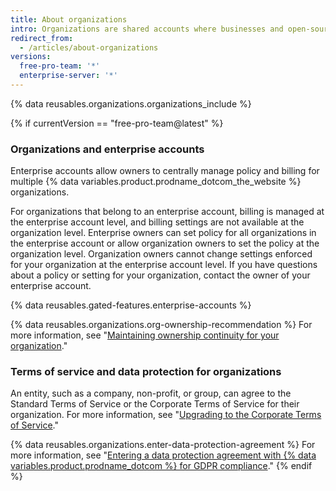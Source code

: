 ```yaml
---
title: About organizations
intro: Organizations are shared accounts where businesses and open-source projects can collaborate across many projects at once. Owners and administrators can manage member access to the organization's data and projects with sophisticated security and administrative features.
redirect_from:
  - /articles/about-organizations
versions:
  free-pro-team: '*'
  enterprise-server: '*'
---
```


{% data reusables.organizations.organizations_include %}

{% if currentVersion == "free-pro-team@latest" %}
### Organizations and enterprise accounts

Enterprise accounts allow owners to centrally manage policy and billing for multiple {% data variables.product.prodname_dotcom_the_website %} organizations.

For organizations that belong to an enterprise account, billing is managed at the enterprise account level, and billing settings are not available at the organization level. Enterprise owners can set policy for all organizations in the enterprise account or allow organization owners to set the policy at the organization level. Organization owners cannot change settings enforced for your organization at the enterprise account level. If you have questions about a policy or setting for your organization, contact the owner of your enterprise account.

{% data reusables.gated-features.enterprise-accounts %}

{% data reusables.organizations.org-ownership-recommendation %} For more information, see "[Maintaining ownership continuity for your organization](/github/setting-up-and-managing-organizations-and-teams/maintaining-ownership-continuity-for-your-organization)."

### Terms of service and data protection for organizations

An entity, such as a company, non-profit, or group, can agree to the Standard Terms of Service or the Corporate Terms of Service for their organization. For more information, see "[Upgrading to the Corporate Terms of Service](/articles/upgrading-to-the-corporate-terms-of-service)."

{% data reusables.organizations.enter-data-protection-agreement %} For more information, see "[Entering a data protection agreement with {% data variables.product.prodname_dotcom %} for GDPR compliance](/articles/entering-a-data-protection-agreement-with-github-for-gdpr-compliance)."
{% endif %}
